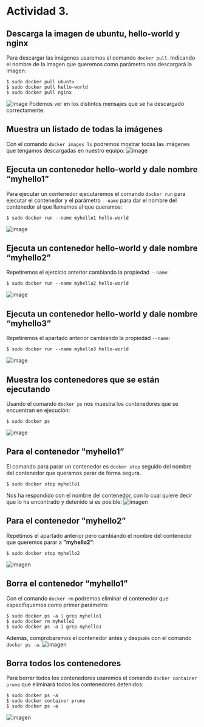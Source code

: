# Actividad 3. 
## Descarga la imagen de ubuntu, hello-world y nginx
Para descargar las imágenes usaremos el comando `docker pull`. Indicando el nombre de la imagen que queremos como parámetro nos descargará la imagen:
```ubuntu
$ sudo docker pull ubuntu
$ sudo docker pull hello-world
$ sudo docker pull nginx
```
![image](https://github.com/user-attachments/assets/d7c430c5-8967-4bd6-ae80-bea8e85d57e6)
Podemos ver en los distintos mensajes que se ha descargado correctamente.

## Muestra un listado de todas la imágenes
Con el comando `docker images ls` podremos mostrar todas las imágenes que tengamos descargadas en nuestro equipo:
![image](https://github.com/user-attachments/assets/1b8f94c9-b998-41b1-89a6-431deecb54fa)

## Ejecuta un contenedor hello-world y dale nombre “myhello1”
Para ejecutar un contenedor ejecutaremos el comando `docker run` para ejecutar el contenedor y el parámetro `--name` para dar el nombre del contenedor al que llamamos al que queramos:
```ubuntu
$ sudo docker run --name myhello1 hello-world
```
![image](https://github.com/user-attachments/assets/93a12851-5708-4750-a0a2-1252754d4a28)

## Ejecuta un contenedor hello-world y dale nombre “myhello2”
Repetiremos el ejercicio anterior cambiando la propiedad `--name`:
```ubuntu
$ sudo docker run --name myhello2 hello-world
```
![image](https://github.com/user-attachments/assets/f6a768a9-a99b-4515-bb91-e4602a99404c)

## Ejecuta un contenedor hello-world y dale nombre “myhello3”
Repetiremos el apartado anterior cambiando la propiedad `--name`:
```ubuntu
$ sudo docker run --name myhello3 hello-world
```
![image](https://github.com/user-attachments/assets/f6b2f1ea-48f1-44f7-8895-af01a999b260)

## Muestra los contenedores que se están ejecutando
Usando el comando `docker ps` nos muestra los contenedores que se encuentran en ejecución:
```ubuntu
$ sudo docker ps
```
![image](https://github.com/user-attachments/assets/566e7255-74bf-4668-b33c-e26e6d7d3e7a)

## Para el contenedor "myhello1”
El comando para parar un contenedor es `docker stop` seguido del nombre del contenedor que queramos parar de forma segura.
```ubuntu
$ sudo docker stop myhello1
```
Nos ha respondido con el nombre del contenedor, con lo cual quiere decir que lo ha encontrado y detenido si es posible:
![imagen](https://github.com/user-attachments/assets/54119dee-3b7a-4b6e-8e2c-1baf410f090b)

## Para el contenedor "myhello2”
Repetimos el apartado anterior pero cambiando el nombre del contenedor que queremos parar a **"myhello2"**:
```ubuntu
$ sudo docker stop myhello2
```
![imagen](https://github.com/user-attachments/assets/fd8914f3-57d2-46be-b40e-c4ec098c1d34)

## Borra el contenedor “myhello1”
Con el comando `docker rm` podremos eliminar el contenedor que especifiquemos como primer parámetro:
```ubuntu
$ sudo docker ps -a | grep myhello1
$ sudo docker rm myhello1
$ sudo docker ps -a | grep myhello1
```
Además, comprobaremos el contenedor antes y después con el comando `docker ps -a`.
![imagen](https://github.com/user-attachments/assets/d089895c-f441-488e-978e-6100dffa5e12)

## Borra todos los contenedores
Para borrar todos los contenedores usaremos el comando `docker container prune` que eliminará todos los contenedores detenidos:
```
$ sudo docker ps -a
$ sudo docker container prune
$ sudo docker ps -a
```
![imagen](https://github.com/user-attachments/assets/f6d0c945-804a-480d-a7c2-b1ac334dfed8)
